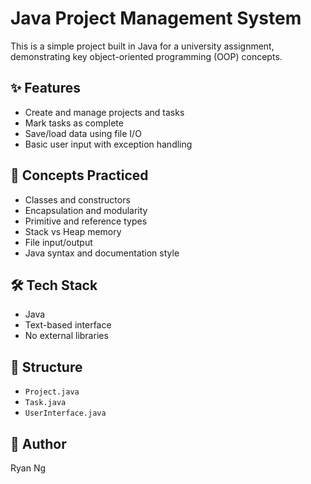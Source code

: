 # Java Project Management System

This is a simple project built in Java for a university assignment, demonstrating key object-oriented programming (OOP) concepts.

## ✨ Features
- Create and manage projects and tasks
- Mark tasks as complete
- Save/load data using file I/O
- Basic user input with exception handling

## 🧠 Concepts Practiced
- Classes and constructors
- Encapsulation and modularity
- Primitive and reference types
- Stack vs Heap memory
- File input/output
- Java syntax and documentation style

## 🛠️ Tech Stack
- Java
- Text-based interface
- No external libraries

## 📁 Structure
- `Project.java`
- `Task.java`
- `UserInterface.java`

## 📌 Author
Ryan Ng
